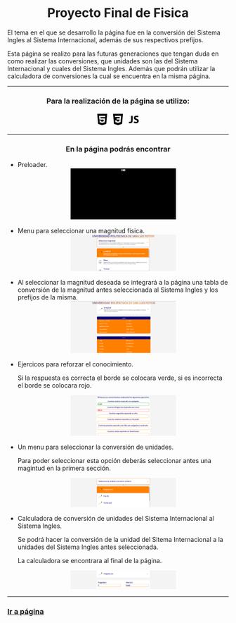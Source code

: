 <div>
  <h1  align="center">Proyecto Final de Fisica</h1>
  <p>El tema en el que se desarrollo la página fue en la conversión del Sistema Ingles al Sistema Internacional, además de sus respectivos prefijos.<p>
  <p>Esta página se realizo para las futuras generaciones que tengan duda en como realizar las conversiones, que unidades son las del Sistema Internacional y cuales del Sistema Ingles. Además que podrán utilizar la calculadora de conversiones la cual se encuentra en la misma página.</p>
</div>

---

<div align="center">
  <h3>Para la realización de la página se utilizo:</h2>
  <img src="https://github.com/vorillaz/devicons/raw/master/!PNG/html5.png" alt="HTML5">
  <img src="https://github.com/vorillaz/devicons/raw/master/!PNG/css3.png" alt="CSS3">
  <img src="https://github.com/vorillaz/devicons/blob/master/!PNG/javascript.png" alt="JavaScript">
</div>

---

<div>
  <h3 align="center">En la página podrás encontrar</h3>
  <ul>
    <li>Preloader.</li>
      <div align="center">
        <img src="https://github.com/JordanMedinaOrtiz/Proyecto-Fisica/blob/main/preloader.png" width="50%">
      </div>  
  </ul>
  
  <ul>
    <li>Menu para seleccionar una magnitud fisica.
      <div align="center">
        <img src="https://github.com/JordanMedinaOrtiz/Proyecto-Fisica/blob/main/seleccion.png" width="50%">
      </div>
    </li>
  </ul>
  
  <ul>
    <li>Al seleccionar la magnitud deseada se integrará a la página una tabla de conversión de la magnitud antes seleccionada al Sistema Ingles y los prefijos de la misma.
      <div align="center">
        <img src="https://github.com/JordanMedinaOrtiz/Proyecto-Fisica/blob/main/tablas.png" width="50%">
      </div>
     </li>
  </ul>
  
  <ul>
    <li>Ejercicos para reforzar el conocimiento.
      <p>Si la respuesta es correcta el borde se colocara verde, si es incorrecta el borde se colocara rojo.</p>
      <div align="center">
        <img src="https://github.com/JordanMedinaOrtiz/Proyecto-Fisica/blob/main/ejercicios.png" width="50%">
      </div>
     </li>
  </ul>
  
  <ul>
    <li>Un menu para seleccionar la conversión de unidades.
      <p>Para poder seleccionar esta opción deberás seleccionar antes una magintud en la primera sección.</p>
      <div align="center">
        <img src="https://github.com/JordanMedinaOrtiz/Proyecto-Fisica/blob/main/seleccion2.png" width="50%">
      </div>
    </li>
  </ul>
  
  <ul>
    <li>Calculadora de conversión de unidades del Sistema Internacional al Sistema Ingles.</li>
    <p>Se podrá hacer la conversión de la unidad del Sitema Internacional a la unidades del Sistema Ingles antes seleccionada. </p> 
    <p>La calculadora se encontrara al final de la página.</p>
    <div align="center">
        <img src="https://github.com/JordanMedinaOrtiz/Proyecto-Fisica/blob/main/calculadora.png" width="50%">
      </div>
  </ul>
</div>

---

<div>
  <h3><a href="https://jordanportafoliodeevidencias.com/proyectofisica/proyectofisica.html">Ir a página</a></h3>
</div>
